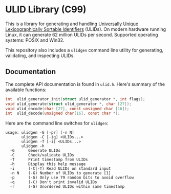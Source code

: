 # ULID Library (C99)

This is a library for generating and handling [Universally Unique
Lexicographically Sortable Identifiers][ulid] (ULIDs). On modern
hardware running Linux, it can generate 62 million ULIDs per second.
Supported operating systems: POSIX and Win32.

This repository also includes a `ulidgen` command line utility for
generating, validating, and inspecting ULIDs.

## Documentation

The complete API documentation is found in `ulid.h`. Here's summary of
the available functions:

```c
int  ulid_generator_init(struct ulid_generator *, int flags);
void ulid_generate(struct ulid_generator *, char [27]);
void ulid_encode(char [27], const unsigned char [16]);
int  ulid_decode(unsigned char[16], const char *);
```

Here are the command line switches for `ulidgen`:

```
usage: ulidgen -G [-pr] [-n N]
       ulidgen -C [-iq] <ULIDs...>
       ulidgen -T [-i] <ULIDs...>
       ulidgen -h
  -G      Generate ULIDs
  -C      Check/validate ULIDs
  -T      Print timestamp from ULIDs
  -h      Display this help message
  -i      (-C|-T) Read ULIDs on standard input
  -n N    (-G) Number of ULIDs to generate [1]
  -p      (-G) Only use 79 random bits to avoid overflow
  -q      (-C) Don't print invalid ULIDs
  -r      (-G) Unordered ULIDs within same timestamp
```

[ulid]: https://github.com/ulid/spec

